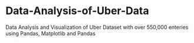# Data-Analysis-of-Uber-Data
 Data Analysis and Visualization of Uber Dataset with over 550,000 enteries using Pandas, Matplotlib and Pandas
